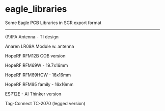# eagle_libraries

Some Eagle PCB Libraries in SCR export format

<p>
<hr>  
<p>(P)IFA Antenna  - TI design
<p>Anaren LR09A Module w. antenna 
<p>HopeRF RFM12B COB version
<p>HopeRF RFM69W - 19.7x16mm
<p>HopeRF RFM69HCW - 16x16mm
<p>HopeRF RFM95 family - 16x16mm
<p>ESP12E - AI Thinker version
<p>Tag-Connect TC-2070 (legged version)
